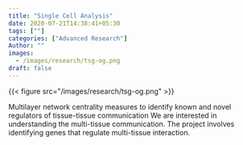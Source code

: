 ```yaml
---
title: "Single Cell Analysis"
date: 2020-07-21T14:38:41+05:30
tags: [""]
categories: ["Advanced Research"]
Author: ""
images:
  - /images/research/tsg-og.png
draft: false
---
```


{{< figure src="/images/research/tsg-og.png" >}}


Multilayer network centrality measures to identify known and novel regulators of tissue-tissue communication
We are interested in understanding the multi-tissue communication. The project involves identifying genes that regulate multi-tissue interaction.